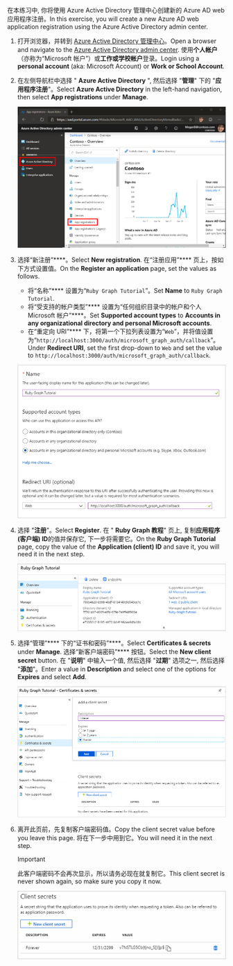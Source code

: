 <!-- markdownlint-disable MD002 MD041 -->

<span data-ttu-id="41d6c-101">在本练习中, 你将使用 Azure Active Directory 管理中心创建新的 Azure AD web 应用程序注册。</span><span class="sxs-lookup"><span data-stu-id="41d6c-101">In this exercise, you will create a new Azure AD web application registration using the Azure Active Directory admin center.</span></span>

1. <span data-ttu-id="41d6c-102">打开浏览器，并转到 [Azure Active Directory 管理中心](https://aad.portal.azure.com)。</span><span class="sxs-lookup"><span data-stu-id="41d6c-102">Open a browser and navigate to the [Azure Active Directory admin center](https://aad.portal.azure.com).</span></span> <span data-ttu-id="41d6c-103">使用**个人帐户**（亦称为“Microsoft 帐户”）或**工作或学校帐户**登录。</span><span class="sxs-lookup"><span data-stu-id="41d6c-103">Login using a **personal account** (aka: Microsoft Account) or **Work or School Account**.</span></span>

1. <span data-ttu-id="41d6c-104">在左侧导航栏中选择 " **Azure Active Directory** ", 然后选择 "**管理**" 下的 "**应用程序注册**"。</span><span class="sxs-lookup"><span data-stu-id="41d6c-104">Select **Azure Active Directory** in the left-hand navigation, then select **App registrations** under **Manage**.</span></span>

    ![<span data-ttu-id="41d6c-105">应用注册的屏幕截图</span><span class="sxs-lookup"><span data-stu-id="41d6c-105">A screenshot of the App registrations</span></span> ](./images/aad-portal-app-registrations.png)

1. <span data-ttu-id="41d6c-106">选择“新注册”\*\*\*\*。</span><span class="sxs-lookup"><span data-stu-id="41d6c-106">Select **New registration**.</span></span> <span data-ttu-id="41d6c-107">在“注册应用”\*\*\*\* 页上，按如下方式设置值。</span><span class="sxs-lookup"><span data-stu-id="41d6c-107">On the **Register an application** page, set the values as follows.</span></span>

    - <span data-ttu-id="41d6c-108">将“名称”\*\*\*\* 设置为“`Ruby Graph Tutorial`”。</span><span class="sxs-lookup"><span data-stu-id="41d6c-108">Set **Name** to `Ruby Graph Tutorial`.</span></span>
    - <span data-ttu-id="41d6c-109">将“受支持的帐户类型”\*\*\*\* 设置为“任何组织目录中的帐户和个人 Microsoft 帐户”\*\*\*\*。</span><span class="sxs-lookup"><span data-stu-id="41d6c-109">Set **Supported account types** to **Accounts in any organizational directory and personal Microsoft accounts**.</span></span>
    - <span data-ttu-id="41d6c-110">在“重定向 URI”\*\*\*\* 下，将第一个下拉列表设置为“`Web`”，并将值设置为“`http://localhost:3000/auth/microsoft_graph_auth/callback`”。</span><span class="sxs-lookup"><span data-stu-id="41d6c-110">Under **Redirect URI**, set the first drop-down to `Web` and set the value to `http://localhost:3000/auth/microsoft_graph_auth/callback`.</span></span>

    !["注册应用程序" 页的屏幕截图](./images/aad-register-an-app.png)

1. <span data-ttu-id="41d6c-112">选择 "**注册**"。</span><span class="sxs-lookup"><span data-stu-id="41d6c-112">Select **Register**.</span></span> <span data-ttu-id="41d6c-113">在 " **Ruby Graph 教程**" 页上, 复制**应用程序 (客户端) ID**的值并保存它, 下一步将需要它。</span><span class="sxs-lookup"><span data-stu-id="41d6c-113">On the **Ruby Graph Tutorial** page, copy the value of the **Application (client) ID** and save it, you will need it in the next step.</span></span>

    ![新应用注册的应用程序 ID 的屏幕截图](./images/aad-application-id.png)

1. <span data-ttu-id="41d6c-115">选择“管理”\*\*\*\* 下的“证书和密码”\*\*\*\*。</span><span class="sxs-lookup"><span data-stu-id="41d6c-115">Select **Certificates & secrets** under **Manage**.</span></span> <span data-ttu-id="41d6c-116">选择“新客户端密码”\*\*\*\* 按钮。</span><span class="sxs-lookup"><span data-stu-id="41d6c-116">Select the **New client secret** button.</span></span> <span data-ttu-id="41d6c-117">在 "**说明**" 中输入一个值, 然后选择 "**过期**" 选项之一, 然后选择 "**添加**"。</span><span class="sxs-lookup"><span data-stu-id="41d6c-117">Enter a value in **Description** and select one of the options for **Expires** and select **Add**.</span></span>

    !["添加客户端密码" 对话框的屏幕截图](./images/aad-new-client-secret.png)

1. <span data-ttu-id="41d6c-119">离开此页前，先复制客户端密码值。</span><span class="sxs-lookup"><span data-stu-id="41d6c-119">Copy the client secret value before you leave this page.</span></span> <span data-ttu-id="41d6c-120">将在下一步中用到它。</span><span class="sxs-lookup"><span data-stu-id="41d6c-120">You will need it in the next step.</span></span>

    > [!IMPORTANT]
    > <span data-ttu-id="41d6c-121">此客户端密码不会再次显示，所以请务必现在就复制它。</span><span class="sxs-lookup"><span data-stu-id="41d6c-121">This client secret is never shown again, so make sure you copy it now.</span></span>

    ![新添加的客户端密码的屏幕截图](./images/aad-copy-client-secret.png)
